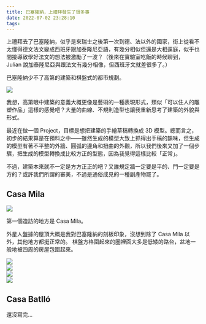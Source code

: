 ```yaml
---
title: 巴塞隆納，上禮拜發生了很多事
date: 2022-07-02 23:28:10
tags:
---
```


<link rel="stylesheet" href="https://cdnjs.cloudflare.com/ajax/libs/tiny-slider/2.9.4/tiny-slider.css">

上禮拜去了巴塞隆納，似乎是來瑞士之後第一次到德、法以外的國家，街上從看不太懂得德文法文變成西班牙跟加泰隆尼亞語，有幾分相似但還是大相逕庭，似乎也間接導致學好法文的想法被激勵了一波？（後來在實驗室吃飯的時候聊到， Julian 說加泰隆尼亞與跟法文有幾分相像，但西班牙文就差很多了。）

巴塞隆納少不了高第的建築和棋盤式的都市規劃。

![](casa-mila-1.JPG)

我想，高第眼中建築的意義大概更像是藝術的一種表現形式，類似「可以住人的雕塑作品」這樣的感覺吧？大量的曲線、不規則造型也讓我重新思考了建築的外貌與形式。<!-- more -->

最近在做一個 Project，目標是想把建築的手繪草稿轉換成 3D 模型。總而言之，初步的結果算是在預料之中——雖然生成的模型大致上抓得出手稿的韻味，但生成的模型有著不平整的外牆、圓弧的邊角和扭曲的外觀，所以我們後來又加了一個步驟，把生成的模型轉換成比較方正的型態，因為我覺得這樣比較「正常」。<!-- 因為剛好找到一個基於 Mesh deformation 的 model，就直接拿過來生資料給他訓練。 -->

不過，建築本來就不一定是方方正正的吧？又誰規定牆一定要是平的、門一定要是方的？或許我們所謂的審美，不過是通俗成見的一種副產物罷了。

## Casa Mila
![](casa-mila-3.JPG)

第一個造訪的地方是 Casa Mila。

外星人盤據的屋頂大概是我對巴塞隆納的刻板印象，沒想到除了 Casa Mila 以外，其他地方都挺正常的。
棋盤方格圍起來的圈裡面大多是低矮的路台，盆地一般地被四周的房屋包圍起來。

<div class="my-slider">
    <div><img src="casa-mila-child-room.JPG"></div>
    <div><img src="casa-mila-maid-room.JPG"></div>
    <div><img src="casa-mila-kitchen.JPG"></div>
    <div><img src="casa-mila-kitchen-2.JPG"></div>
</div>


<script src="https://cdnjs.cloudflare.com/ajax/libs/tiny-slider/2.9.2/min/tiny-slider.js"></script>
<script>
    let slider = tns({
        container: '.my-slider',
        gutter: 8,
        edgePadding: 24,
        slideBy: "page",
        swipeAngle: false,
        speed: 200,
        controls: false,
        loop:false,
        nav: false,
        center: false,
        mouseDrag: true,
        autoHeight: true
    });
</script>


## Casa Batlló

還沒寫完...